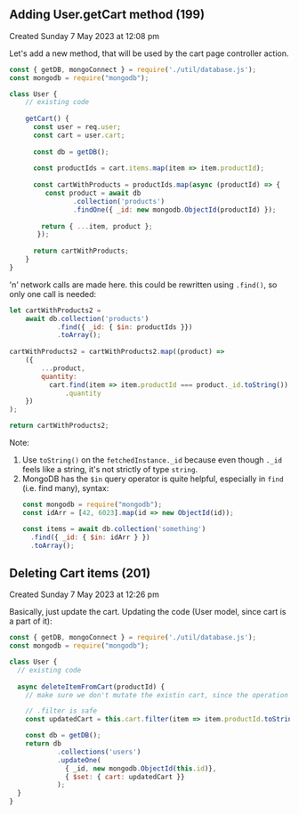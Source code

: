 ## Adding User.getCart method (199)
Created Sunday 7 May 2023 at 12:08 pm

Let's add a new method, that will be used by the cart page controller action.
```js
const { getDB, mongoConnect } = require('./util/database.js');
const mongodb = require("mongodb");

class User {
	// existing code
	
	getCart() {
	  const user = req.user;
	  const cart = user.cart;
	  
	  const db = getDB();
	  
	  const productIds = cart.items.map(item => item.productId);
	  
	  const cartWithProducts = productIds.map(async (productId) => {
	     const product = await db
				.collection('products')
				.findOne({ _id: new mongodb.ObjectId(productId) });
				
		return { ...item, product };
	   });
	   
	  return cartWithProducts;
	}
}
```


'n' network calls are made here. this could be rewritten using `.find()`, so only one call is needed:
```js
let cartWithProducts2 = 
	await db.collection('products')
			.find({ _id: { $in: productIds }})
			.toArray();
		
cartWithProducts2 = cartWithProducts2.map((product) => 
	({ 
	    ...product,
	    quantity: 
		  cart.find(item => item.productId === product._id.toString())
			  .quantity 
	})
);

return cartWithProducts2;
```
Note: 
1. Use `toString()` on the `fetchedInstance._id` because even though `._id` feels like a string, it's not strictly of type `string`.
2. MongoDB has the `$in` query operator is quite helpful, especially in `find` (i.e. find many), syntax:
	```js
	const mongodb = require("mongodb");
	const idArr = [42, 6023].map(id => new ObjectId(id));

	const items = await db.collection('something')
	  .find({ _id: { $in: idArr } })
	  .toArray();
	```

## Deleting Cart items (201)
Created Sunday 7 May 2023 at 12:26 pm

Basically, just update the cart. Updating the code (User model, since cart is a part of it):
```js
const { getDB, mongoConnect } = require('./util/database.js');
const mongodb = require("mongodb");

class User {
  // existing code
  
  async deleteItemFromCart(productId) {
	// make sure we don't mutate the existin cart, since the operation may fail

	// .filter is safe
	const updatedCart = this.cart.filter(item => item.productId.toString() !== productId.toString());

	const db = getDB();
	return db
			.collections('users')
			.updateOne(
			  { _id, new mongodb.ObjectId(this.id)},
		      { $set: { cart: updatedCart }}
			);
  }
}
```